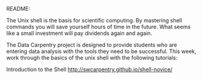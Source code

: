 README:

The Unix shell is the basis for scientific computing. By mastering shell commands you will save yourself hours of time in the future. What seems like a small investment will pay dividends again and again.

The Data Carpentry project is designed to provide students who are entering data analysis with the tools they need to be successful.
This week, work through the basics of the unix shell with the following tutorials:

Introduction to the Shell
http://swcarpentry.github.io/shell-novice/



